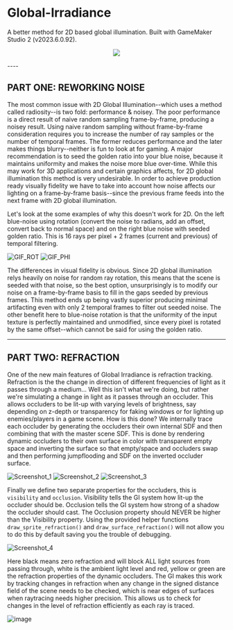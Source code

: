 # Global-Irradiance
A better method for 2D based global illumination. Built with GameMaker Studio 2 (v2023.6.0.92).

<p align="center">
  <img src="https://github.com/Yaazarai/Global-Irradiance/assets/7478702/5169b042-0485-4008-9061-cab933e1ab74" />
</p>
----

## PART ONE: REWORKING NOISE
The most common issue with 2D Global Illumination--which uses a method called radiosity--is two fold: performance & noisey. The poor performance is a direct result of naive random sampling frame-by-frame, producing a noisey result. Using naive random sampling without frame-by-frame consideration requires you to increase the number of ray samples or the number of temporal frames. The former reduces performance and the later makes things blurry--neither is fun to look at for gaming. A major recommendation is to seed the golden ratio into your blue noise, because it maintains uniformity and makes the noise more blue over-time. While this may work for 3D applications and certain graphics affects, for 2D global illumination this method is very undesirable. In order to achieve production ready visually fidelity we have to take into account how noise affects our lighting on a frame-by-frame basis--since the previous frame feeds into the next frame with 2D global illumination.

Let's look at the some examples of why this doesn't work for 2D. On the left blue-noise using rotation (convert the noise to radians, add an offset, convert back to normal space) and on the right blue noise with seeded golden ratio. This is 16 rays per pixel + 2 frames (current and previous)  of temporal filtering.

![GIF_ROT](https://github.com/Yaazarai/Global-Irradiance/assets/7478702/f353e328-256c-4ffd-a188-5af9bba592cb)
![GIF_PHI](https://github.com/Yaazarai/Global-Irradiance/assets/7478702/0956e033-70f0-45be-aca6-ce75ef765529)

The differences in visual fidelity is obvious. Since 2D global illumination relys heavily on noise for random ray rotation, this means that the scene is seeded with that noise, so the best option, unsurprisingly is to modify our noise on a frame-by-frame basis to fill in the gaps seeded by previous frames. This method ends up being vastly superior producing minimal artifacting even with only 2 temporal frames to filter out seeded noise. The other benefit here to blue-noise rotation is that the uniformity of the input texture is perfectly maintained and unmodified, since every pixel is rotated by the same offset--which cannot be said for using the golden ratio.

----

## PART TWO: REFRACTION
One of the new main features of Global Irradiance is refraction tracking. Refraction is the the change in direction of different frequencies of light as it passes through a medium... Well this isn't what we're doing, but rather we're simulating a change in light as it passes through an occluder. This allows occluders to be lit-up with varying levels of brightness, say depending on z-depth or transparency for faking windows or for lighting up enemies/players in a game scene. How is this done? We internally trace each occluder by generating the occluders their own internal SDF and then combining that with the master scene SDF. This is done by rendering dynamic occluders to their own surface in color with transparent empty space and inverting the surface so that empty/space and occluders swap and then performing jumpflooding and SDF on the inverted occluder surface.

![Screenshot_1](https://github.com/Yaazarai/Global-Irradiance/assets/7478702/e11545b7-d6e9-42cc-b5c5-2dc65110a734)
![Screenshot_2](https://github.com/Yaazarai/Global-Irradiance/assets/7478702/ca44567b-ab0c-40b2-8c6c-2ae84c20243b)
![Screenshot_3](https://github.com/Yaazarai/Global-Irradiance/assets/7478702/52e8370e-2868-447f-ae2c-ae5af9c1bed1)


Finally we define two separate properties for the occluders, this is `visibility` and `occlusion`. Visibility tells the GI system how lit-up the occluder should be. Occlusion tells the GI system how strong of a shadow the occluder should cast. The Occlusion property should NEVER be higher than the Visibility property. Using the provided helper functions `draw_sprite_refraction()` and `draw_surface_refraction()` will not allow you to do this by default saving you the trouble of debugging.

![Screenshot_4](https://github.com/Yaazarai/Global-Irradiance/assets/7478702/145b3284-68c6-4d2b-8313-ce9924ea0758)

Here black means zero refraction and will block ALL light sources from passing through, white is the ambient light level and red, yellow or green are the refraction properties of the dynamic occluders. The GI makes this work by tracking changes in refraction when any change in the signed distance field of the scene needs to be checked, which is near edges of surfaces when raytracing needs higher precision. This allows us to check for changes in the level of refraction efficiently as each ray is traced.

![image](https://github.com/Yaazarai/Global-Irradiance/assets/7478702/7503553d-29ae-45d7-a99d-2eabd3d3ef49)

